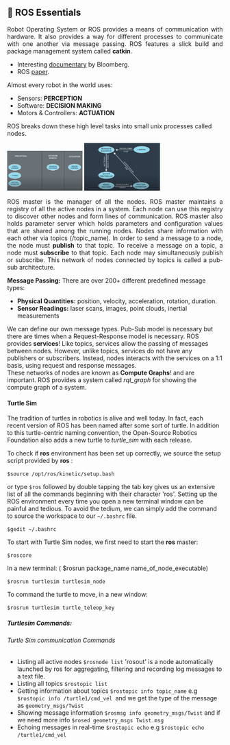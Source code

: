 ## 👾 ROS Essentials

<p align="justify">
Robot Operating System or ROS provides a means of communication with hardware. It also provides a way for different processes to communicate with one another via message passing. ROS features a slick build and package management system called <b>catkin</b>.

+ Interesting <a href="https://youtu.be/Dm7HnQb8n9Y">documentary</a> by Bloomberg.
+ ROS <a href="http://www.willowgarage.com/sites/default/files/icraoss09-ROS.pdf">paper</a>.

Almost every robot in the world uses:
- Sensors: <b>PERCEPTION</b>
- Software: <b>DECISION MAKING</b>
- Motors & Controllers: <b>ACTUATION</b>

ROS breaks down these high level tasks into small unix processes called nodes.

<img src="./img/ros_nodes.PNG" width=35%><a> </a><img src="./img/pub_sub.PNG" width=35%>

</p>
<p align="justify">ROS master is the manager of all the nodes. ROS master maintains a registry of all the active nodes in a system. Each node can use this registry to discover other nodes and form lines of communication. ROS master also holds parameter server which holds parameters and configuration values that are shared among the running nodes. Nodes share information with each other via topics (/topic_name). In order to send a message to a node, the node must <b>publish</b> to that topic. To receive a message on a topic, a node must <b>subscribe</b> to that topic. Each node may simultaneously publish or subscribe. This network of nodes connected by topics is called a pub-sub architecture.

<b>Message Passing:</b>
There are over 200+ different predefined message types:
- <b>Physical Quantities:</b> position, velocity, acceleration, rotation, duration.
- <b>Sensor Readings:</b> laser scans, images, point clouds, inertial measurements

We can define our own message types.
Pub-Sub model is necessary but there are times when a Request-Response model is necessary. ROS provides <b>services</b>! Like topics, services allow the passing of messages between nodes. However, unlike topics, services do not have any publishers or subscribers. Instead, nodes interacts with the services on a 1:1 basis, using request and response messages.<br />
These networks of nodes are known as <b>Compute Graphs</b>! and are important. ROS provides a system called *rqt_graph* for showing the compute graph of a system.

#### Turtle Sim

The tradition of turtles in robotics is alive and well today. In fact, each recent version of ROS has been named after some sort of turtle. In addition to this turtle-centric naming convention, the Open-Source Robotics Foundation also adds a new turtle to *turtle_sim* with each release.

To check if <b>ros</b> environment has been set up correctly, we source the setup script provided by <b>ros</b> :

```
$source /opt/ros/kinetic/setup.bash

```
or type ```$ros``` followed by double tapping the tab key gives us an extensive list of all the commands beginning with their character 'ros'. Setting up the ROS environment every time you open a new terminal window can be painful and tedious. To avoid the tedium, we can simply add the command to source the workspace to our ```~/.bashrc``` file.

```
$gedit ~/.bashrc
```
To start with Turtle Sim nodes, we first need to start the <b>ros</b> master:
```
$roscore
```
In a new terminal: ( $rosrun package_name name_of_node_executable)
```
$rosrun turtlesim turtlesim_node
```
To command the turtle to move, in a new window:
```
$rosrun turtlesim turtle_teleop_key
```

##### Turtlesim Commands:

###### Turtle Sim communication Commands
- Listing all active nodes ```$rosnode list``` 'rosout' is a node automatically launched by ros for aggregating, filtering and recording log messages to a text file.
- Listing all topics ```$rostopic list```
- Getting information about topics ```$rostopic info topic_name``` e.g ```$rostopic info /turtle1/cmd_vel ```and we get the type of the message as ```geometry_msgs/Twist```
- Showing message information ```$rosmsg info geometry_msgs/Twist``` and if we need more info ```$rosed geometry_msgs Twist.msg```
- Echoing messages in real-time ```$rostopic echo``` e.g ```$rostopic echo /turtle1/cmd_vel```





</p>
